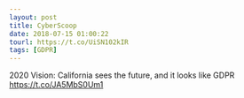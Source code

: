 ```yaml
---
layout: post
title: CyberScoop
date: 2018-07-15 01:00:22
tourl: https://t.co/UiSN102kIR
tags: [GDPR]
---
```

2020 Vision: California sees the future, and it looks like GDPR https://t.co/JA5MbS0Um1